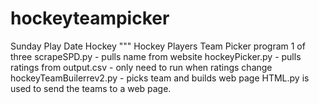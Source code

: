 # hockeyteampicker
Sunday Play Date Hockey
""" Hockey Players Team Picker program 1 of three
scrapeSPD.py - pulls name from website
hockeyPicker.py - pulls ratings from output.csv - only need to run when ratings change
hockeyTeamBuilerrev2.py - picks team and builds web page
HTML.py is used to send the teams to a web page.
